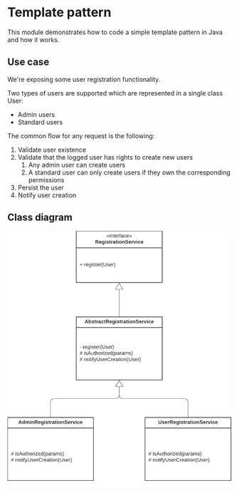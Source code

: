 # Template pattern

This module demonstrates how to code a simple template pattern in Java and how it works.

## Use case
We're exposing some user registration functionality. 

Two types of users are supported which are represented in a single class User:
* Admin users
* Standard users

The common flow for any request is the following:
1. Validate user existence
2. Validate that the logged user has rights to create new users
   1. Any admin user can create users
   2. A standard user can only create users if they own the corresponding permissions
3. Persist the user
4. Notify user creation

## Class diagram
![template.png](docs/template.png)
